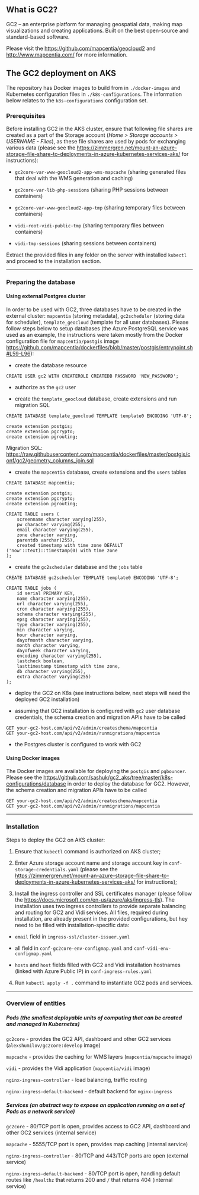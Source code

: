 ## What is GC2?

GC2 – an enterprise platform for managing geospatial data, making map visualizations and creating applications. Built on the best open-source and standard-based software.

Please visit the https://github.com/mapcentia/geocloud2 and http://www.mapcentia.com/ for more information.

## The GC2 deployment on AKS

The repository has Docker images to build from in `./docker-images` and Kubernetes configuration files in `./k8s-configurations`. The information below relates to the `k8s-configurations` configuration set.

### Prerequisites

Before installing GC2 in the AKS cluster, ensure that following file shares are created as a part of the Storage account (_Home > Storage accounts > USERNAME - Files_), as these file shares are used by pods for exchanging various data (please see the https://zimmergren.net/mount-an-azure-storage-file-share-to-deployments-in-azure-kubernetes-services-aks/ for instructions):

- `gc2core-var-www-geocloud2-app-wms-mapcache` (sharing generated files that deal with the WMS generation and caching)

- `gc2core-var-lib-php-sessions` (sharing PHP sessions between containers)

- `gc2core-var-www-geocloud2-app-tmp` (sharing temporary files between containers)

- `vidi-root-vidi-public-tmp` (sharing temporary files between containers)

- `vidi-tmp-sessions` (sharing sessions between containers)

Extract the provided files in any folder on the server with installed `kubectl` and proceed to the installation section.

---

### Preparing the database

#### Using external Postgres cluster

In order to be used with GC2, three databases have to be created in the external cluster: `mapcentia` (storing metadata), `gc2scheduler` (storing data for scheduler), `template_geocloud` (template for all user databases). Please follow steps below to setup databases (the Azure PostgreSQL service was used as an example, the instructions were taken mostly from the Docker configuration file for `mapcentia/postgis` image https://github.com/mapcentia/dockerfiles/blob/master/postgis/entrypoint.sh#L59-L96):

- create the database resource

```
CREATE USER gc2 WITH CREATEROLE CREATEDB PASSWORD 'NEW_PASSWORD';
```

- authorize as the `gc2` user

- create the `template_geocloud` database, create extensions and run migration SQL

```
CREATE DATABASE template_geocloud TEMPLATE template0 ENCODING 'UTF-8';

create extension postgis;
create extension pgcrypto;
create extension pgrouting;
```

Migration SQL: https://raw.githubusercontent.com/mapcentia/dockerfiles/master/postgis/conf/gc2/geometry_columns_join.sql

- create the `mapcentia` database, create extensions and the `users` tables

```
CREATE DATABASE mapcentia;

create extension postgis;
create extension pgcrypto;
create extension pgrouting;

CREATE TABLE users (
    screenname character varying(255),
    pw character varying(255),
    email character varying(255),
    zone character varying,
    parentdb varchar(255),
    created timestamp with time zone DEFAULT ('now'::text)::timestamp(0) with time zone
);
```

- create the `gc2scheduler` database and the `jobs` table

```
CREATE DATABASE gc2scheduler TEMPLATE template0 ENCODING 'UTF-8';

CREATE TABLE jobs (
    id serial PRIMARY KEY,
    name character varying(255),
    url character varying(255),
    cron character varying(255),
    schema character varying(255),
    epsg character varying(255),
    type character varying(255),
    min character varying,
    hour character varying,
    dayofmonth character varying,
    month character varying,
    dayofweek character varying,
    encoding character varying(255),
    lastcheck boolean,
    lasttimestamp timestamp with time zone,
    db character varying(255),
    extra character varying(255)
);
```

- deploy the GC2 on K8s (see instructions below, next steps will need the deployed GC2 installation)

- assuming that GC2 installation is configured with `gc2` user database credentials, the schema creation and migration APIs have to be called

```
GET your-gc2-host.com/api/v2/admin/createschema/mapcentia
GET your-gc2-host.com/api/v2/admin/runmigrations/mapcentia
```

- the Postgres cluster is configured to work with GC2

#### Using Docker images

The Docker images are available for deploying the `postgis` and `pgbouncer`. Please see the https://github.com/sashuk/gc2_aks/tree/master/k8s-configurations/database in order to deploy the database for GC2. However, the schema creation and migration APIs have to be called

```
GET your-gc2-host.com/api/v2/admin/createschema/mapcentia
GET your-gc2-host.com/api/v2/admin/runmigrations/mapcentia
```

---

### Installation

Steps to deploy the GC2 on AKS cluster:

1. Ensure that `kubectl` command is authorized on AKS cluster;

2. Enter Azure storage account name and storage account key in `conf-storage-credentials.yaml` (please see the https://zimmergren.net/mount-an-azure-storage-file-share-to-deployments-in-azure-kubernetes-services-aks/ for instructions);

3. Install the ingress controller and SSL certificates manager (please follow the https://docs.microsoft.com/en-us/azure/aks/ingress-tls). The installation uses two ingress controllers to provide separate balancing and routing for GC2 and Vidi services. All files, required during installation, are already present in the provided configurations, but hey need to be filled with installation-specific data:

- `email` field in `ingress-ssl/cluster-issuer.yaml`

- all field in `conf-gc2core-env-configmap.yaml` and `conf-vidi-env-configmap.yaml`

- `hosts` and `host` fields filled with GC2 and Vidi installation hostnames (linked with Azure Public IP) in `conf-ingress-rules.yaml`

4. Run `kubectl apply -f .` command to instantiate GC2 pods and services.

---

### Overview of entities

##### Pods (the smallest deployable units of computing that can be created and managed in Kubernetes)

`gc2core` - provides the GC2 API, dashboard and other GC2 services (`alexshumilov/gc2core:develop` image)

`mapcache` - provides the caching for WMS layers  (`mapcentia/mapcache` image)


`vidi` - provides the Vidi application (`mapcentia/vidi` image)

`nginx-ingress-controller` - load balancing, traffic routing

`nginx-ingress-default-backend` - default backend for `nginx-ingress`

##### Services (an abstract way to expose an application running on a set of Pods as a network service)

`gc2core` - 80/TCP port is open, provides access to GC2 API, dashboard and other GC2 services (internal service)

`mapcache` - 5555/TCP port is open, provides map caching (internal service)

`nginx-ingress-controller` - 80/TCP and 443/TCP ports are open (external service)

`nginx-ingress-default-backend` - 80/TCP port is open, handling default routes like `/healthz` that returns 200 and `/` that returns 404 (internal service)


